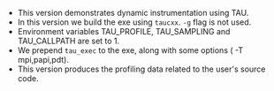 * This version demonstrates dynamic instrumentation using TAU.
* In this version we build the exe using `taucxx`. `-g` flag is not used.
* Environment variables TAU_PROFILE, TAU_SAMPLING and TAU_CALLPATH are set to 1.
* We prepend `tau_exec` to the exe, along with some options ( -T mpi,papi,pdt).
* This version produces the profiling data related to the user's source code.

